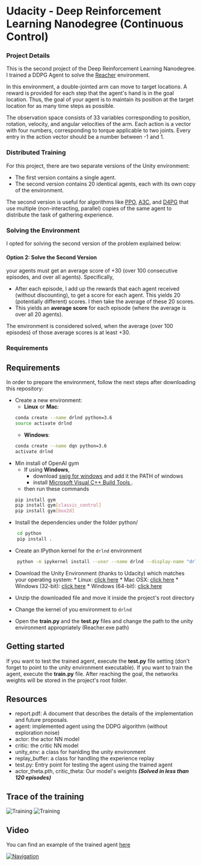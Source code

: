 # Udacity - Deep Reinforcement Learning Nanodegree (Continuous Control)

### Project Details

This is the second project of the Deep Reinforcement Learning Nanodegree. I trained a DDPG Agent to solve the [Reacher](https://github.com/Unity-Technologies/ml-agents/blob/master/docs/Learning-Environment-Examples.md#reacher) environment. 

In this environment, a double-jointed arm can move to target locations. A reward is provided for each step that the agent's hand is in the goal location. Thus, the goal of your agent is to maintain its position at the target location for as many time steps as possible.

The observation space consists of 33 variables corresponding to position, rotation, velocity, and angular velocities of the arm. Each action is a vector with four numbers, corresponding to torque applicable to two joints. Every entry in the action vector should be a number between -1 and 1.

### Distributed Training

For this project, there are two separate versions of the Unity environment:
- The first version contains a single agent.
- The second version contains 20 identical agents, each with its own copy of the environment.  

The second version is useful for algorithms like [PPO](https://arxiv.org/pdf/1707.06347.pdf), [A3C](https://arxiv.org/pdf/1602.01783.pdf), and [D4PG](https://openreview.net/pdf?id=SyZipzbCb) that use multiple (non-interacting, parallel) copies of the same agent to distribute the task of gathering experience.  

### Solving the Environment

I opted for solving the second version of the problem explained below:

#### Option 2: Solve the Second Version

your agents must get an average score of +30 (over 100 consecutive episodes, and over all agents). Specifically,
- After each episode, I add up the rewards that each agent received (without discounting), to get a score for each agent. This yields 20 (potentially different) scores. I then take the average of these 20 scores. 
- This yields an **average score** for each episode (where the average is over all 20 agents).

The environment is considered solved, when the average (over 100 episodes) of those average scores is at least +30. 

### Requirements

## Requirements
In order to prepare the environment, follow the next steps after downloading this repository:
* Create a new environment:
	* __Linux__ or __Mac__: 
	```bash
	conda create --name drlnd python=3.6
	source activate drlnd
	```
	* __Windows__: 
	```bash
	conda create --name dqn python=3.6 
	activate drlnd
	```
* Min install of OpenAI gym
	* If using __Windows__, 
		* download [swig for windows](http://www.swig.org/Doc1.3/Windows.html) and add it the PATH of windows
		* install [ Microsoft Visual C++ Build Tools ](https://visualstudio.microsoft.com/es/downloads/).
	* then run these commands
	```bash
	pip install gym
	pip install gym[classic_control]
	pip install gym[box2d]
	```
* Install the dependencies under the folder python/
```bash
	cd python
	pip install .
```
* Create an IPython kernel for the `drlnd` environment
```bash
	python -m ipykernel install --user --name drlnd --display-name "drlnd"
```

* Download the Unity Environment (thanks to Udacity) which matches your operating system:
        * Linux: [click here](https://s3-us-west-1.amazonaws.com/udacity-drlnd/P2/Reacher/Reacher_Linux.zip)
       	* Mac OSX: [click here](https://s3-us-west-1.amazonaws.com/udacity-drlnd/P2/Reacher/Reacher.app.zip)
        * Windows (32-bit): [click here](https://s3-us-west-1.amazonaws.com/udacity-drlnd/P2/Reacher/Reacher_Windows_x86.zip)
        * Windows (64-bit): [click here](https://s3-us-west-1.amazonaws.com/udacity-drlnd/P2/Reacher/Reacher_Windows_x86_64.zip)

* Unzip the downloaded file and move it inside the project's root directory
* Change the kernel of you environment to `drlnd`
* Open the **train.py** and the **test.py** files and change the path to the unity environment appropriately (Reacher.exe path)

## Getting started

If you want to test the trained agent, execute the **test.py** file setting (don't forget to point to the unity environment executable). 
If you want to train the agent, execute the **train.py** file. After reaching the goal, the networks weights will be stored in the project's root folder.


## Resources

* report.pdf: A document that describes the details of the implementation and future proposals.
* agent: implemented agent using the DDPG algorithm (without exploration noise)
* actor: the actor NN model
* critic: the critic NN model
* unity_env: a class for hanlding the unity environment
* replay_buffer: a class for handling the experience replay
* test.py: Entry point for testing the agent using the trained agent
* actor_theta.pth, critic_theta: Our model's weights ***(Solved in less than 120 episodes)***

## Trace of the training

![Training](https://github.com/escribano89/reacher-ddpg/blob/main/score.PNG)
![Training](https://github.com/escribano89/reacher-ddpg/blob/main/trace.PNG)

## Video

You can find an example of the trained agent [here](https://youtu.be/Lm9tgbPyDFM)

[![Navigation](https://img.youtube.com/vi/Lm9tgbPyDFM/0.jpg)](https://youtu.be/Lm9tgbPyDFM)
